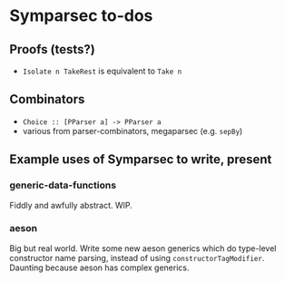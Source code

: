 # Symparsec to-dos
## Proofs (tests?)
* `Isolate n TakeRest` is equivalent to `Take n`

## Combinators
* `Choice :: [PParser a] -> PParser a`
* various from parser-combinators, megaparsec (e.g. `sepBy`)

## Example uses of Symparsec to write, present
### generic-data-functions
Fiddly and awfully abstract. WIP.

### aeson
Big but real world. Write some new aeson generics which do type-level
constructor name parsing, instead of using `constructorTagModifier`. Daunting
because aeson has complex generics.
